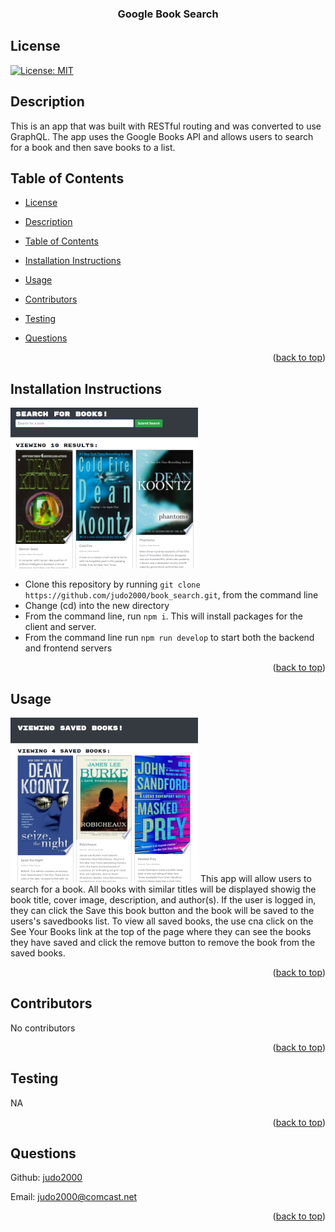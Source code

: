 <div id="top"></div>
    <h3 align="center">Google Book Search</h3>

## License

[![License: MIT](https://img.shields.io/badge/License-MIT-yellow.svg)](https://opensource.org/licenses/MIT)

## Description

This is an app that was built with RESTful routing and was converted to use GraphQL. The app uses the Google Books API and allows users to search for a book and then save books to a list.

## Table of Contents

- [License](#license)
- [Description](#description)
- [Table of Contents](#table-of-contents)
- [Installation Instructions](#installation-instructions)
- [Usage](#usage)
- [Contributors](#contributors)
- [Testing](#testing)
- [Questions](#questions)

  <p align="right">(<a href="#top">back to top</a>)</p>

## Installation Instructions

![!Google_Book_Search](img/project_screenshot1.png)

  <ul><li>Clone this repository by running <code>git clone https://github.com/judo2000/book_search.git</code>, from the command line</li><li>Change (cd) into the new directory</li><li>From the command line, run <code>npm i</code>.  This will install packages for the client and server.</li><li>From the command line run <code>npm run develop</code> to start both the backend and frontend servers</li></ul>
  
  <p align="right">(<a href="#top">back to top</a>)</p>
  
  ## Usage
  ![!Google_Book_Search](img/project_screenshot2.png)
  This app will allow users to search for a book.  All books with similar titles will be displayed showig the book title, cover image, description, and author(s).  If the user is logged in, they can click the Save this book button and the book will be saved to the users's savedbooks list.  To view all saved books, the use cna click on the See Your Books link at the top of the page where they can see the books they have saved and click the remove button to remove the book from the saved books.
  
  <p align="right">(<a href="#top">back to top</a>)</p>
  
    
  ## Contributors
  No contributors

  <p align="right">(<a href="#top">back to top</a>)</p>

## Testing

NA

  <p align="right">(<a href="#top">back to top</a>)</p>

## Questions

Github: [judo2000](https://github.com/judo2000)<br/>

Email: [judo2000@comcast.net](judo2000@comcast.net)

  <p align="right">(<a href="#top">back to top</a>)</p>
